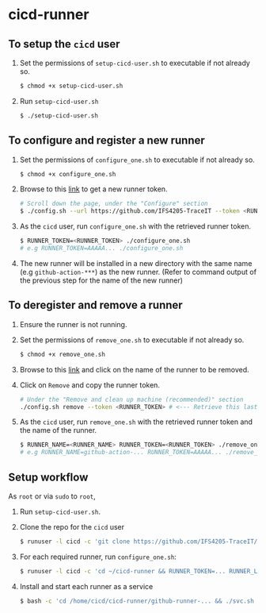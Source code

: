 # cicd-runner

## To setup the `cicd` user

1) Set the permissions of `setup-cicd-user.sh` to executable if not already so.
    ```bash
    $ chmod +x setup-cicd-user.sh
    ```
2) Run `setup-cicd-user.sh`
    ```bash
    $ ./setup-cicd-user.sh
    ```

## To configure and register a new runner 

1) Set the permissions of `configure_one.sh` to executable if not already so.
    ```bash
    $ chmod +x configure_one.sh
    ```

2) Browse to this [link](https://github.com/organizations/IFS4205-TraceIT/settings/actions/runners/new?arch=x64&os=linux) to get a new runner token.
    ```bash
    # Scroll down the page, under the "Configure" section
    $ ./config.sh --url https://github.com/IFS4205-TraceIT --token <RUNNER_TOKEN> # <--- Retrieve this last value
    ```

3) As the `cicd` user, run `configure_one.sh` with the retrieved runner token.
    ```bash
    $ RUNNER_TOKEN=<RUNNER_TOKEN> ./configure_one.sh
    # e.g RUNNER_TOKEN=AAAAA... ./configure_one.sh
    ```

4) The new runner will be installed in a new directory with the same name (e.g `github-action-***`) as the new runner. (Refer to command output of the previous step for the name of the new runner)

## To deregister and remove a runner

1) Ensure the runner is not running.

2) Set the permissions of `remove_one.sh` to executable if not already so.
    ```bash
    $ chmod +x remove_one.sh
    ```

3) Browse to this [link](https://github.com/organizations/IFS4205-TraceIT/settings/actions/runners) and click on the name of the runner to be removed.

4) Click on `Remove` and copy the runner token.
    ```bash
    # Under the "Remove and clean up machine (recommended)" section
    ./config.sh remove --token <RUNNER_TOKEN> # <--- Retrieve this last value
    ```

5) As the `cicd` user, run `remove_one.sh` with the retrieved runner token and the name of the runner.
    ```bash
    $ RUNNER_NAME=<RUNNER_NAME> RUNNER_TOKEN=<RUNNER_TOKEN> ./remove_one.sh
    # e.g RUNNER_NAME=github-action-... RUNNER_TOKEN=AAAAA... ./remove_one.sh
    ```

## Setup workflow

As `root` or via `sudo` to `root`,

1) Run `setup-cicd-user.sh`.

2) Clone the repo for the `cicd` user
    ```bash
    $ runuser -l cicd -c 'git clone https://github.com/IFS4205-TraceIT/cicd-runner'
    ```

3) For each required runner, run `configure_one.sh`:
    ```bash
    $ runuser -l cicd -c 'cd ~/cicd-runner && RUNNER_TOKEN=... RUNNER_LABELS=... ./configure-one.sh'
    ```

4) Install and start each runner as a service
    ```bash
    $ bash -c 'cd /home/cicd/cicd-runner/github-runner-... && ./svc.sh install cicd && ./svc.sh start'
    ```